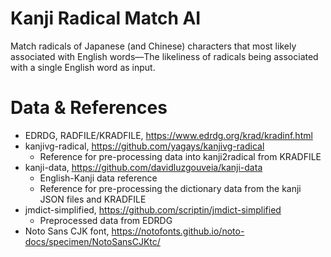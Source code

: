 # Kanji Radical Match AI
Match radicals of Japanese (and Chinese) characters that most likely associated with English words—The likeliness of radicals being associated with a single English word as input.

# Data & References
- EDRDG, RADFILE/KRADFILE, https://www.edrdg.org/krad/kradinf.html
- kanjivg-radical, https://github.com/yagays/kanjivg-radical
  - Reference for pre-processing data into kanji2radical from KRADFILE
- kanji-data, https://github.com/davidluzgouveia/kanji-data
  - English-Kanji data reference
  - Reference for pre-processing the dictionary data from the kanji JSON files and KRADFILE
- jmdict-simplified, https://github.com/scriptin/jmdict-simplified
  - Preprocessed data from EDRDG
- Noto Sans CJK font, https://notofonts.github.io/noto-docs/specimen/NotoSansCJKtc/

